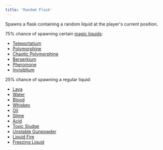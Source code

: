 ```yaml
---
title: 'Random Flask'
---
```


Spawns a flask containing a random liquid at the player's current position.

75% chance of spawning certain [magic liquids](https://noita.wiki.gg/wiki/Category:Materials_tagged_with_magic_liquid):
- [Teleportatium](https://noita.wiki.gg/wiki/Teleportatium)
- [Polymorphine](https://noita.wiki.gg/wiki/Polymorphine)
- [Chaotic Polymorphine](https://noita.wiki.gg/wiki/Chaotic_Polymorphine)
- [Berserkium](https://noita.wiki.gg/wiki/Berserkium)
- [Pheromone](https://noita.wiki.gg/wiki/Pheromone)
- [Invisiblium](https://noita.wiki.gg/wiki/Invisiblium)

25% chance of spawning a regular liquid:
- [Lava](https://noita.wiki.gg/wiki/Lava)
- [Water](https://noita.wiki.gg/wiki/Water)
- [Blood](https://noita.wiki.gg/wiki/Blood)
- [Whiskey](https://noita.wiki.gg/wiki/Whiskey)
- [Oil](https://noita.wiki.gg/wiki/Oil)
- [Slime](https://noita.wiki.gg/wiki/Slime)
- [Acid](https://noita.wiki.gg/wiki/Acid)
- [Toxic Sludge](https://noita.wiki.gg/wiki/Toxic_Sludge)
- [Unstable Gunpowder](https://noita.wiki.gg/wiki/Gunpowder)
- [Liquid Fire](https://noita.wiki.gg/wiki/Liquid_Fire)
- [Freezing Liquid](https://noita.wiki.gg/wiki/Freezing_Liquid)
